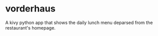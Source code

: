 # vorderhaus
A kivy python app that shows the daily lunch menu deparsed from the restaurant's homepage.
